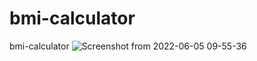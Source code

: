 # bmi-calculator
bmi-calculator
![Screenshot from 2022-06-05 09-55-36](https://user-images.githubusercontent.com/49712335/172035044-6843a74a-821c-4bba-95e5-e366488fd634.png)
